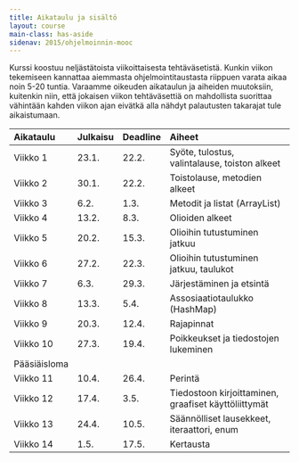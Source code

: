 ```yaml
---
title: Aikataulu ja sisältö
layout: course
main-class: has-aside
sidenav: 2015/ohjelmoinnin-mooc
---
```


Kurssi koostuu neljästätoista viikoittaisesta tehtäväsetistä. 
Kunkin viikon tekemiseen kannattaa aiemmasta ohjelmointitaustasta riippuen varata aikaa noin 5-20 tuntia. 
Varaamme oikeuden aikataulun ja aiheiden muutoksiin, kuitenkin niin, että jokaisen viikon tehtäväsettiä on mahdollista suorittaa vähintään kahden viikon ajan eivätkä alla nähdyt palautusten takarajat tule aikaistumaan.

Aikataulu  | Julkaisu  | Deadline | Aiheet
:--------- |:--------- |:-------- |:-------
Viikko 1   | 23.1.      | 22.2.     |  Syöte, tulostus, valintalause, toiston alkeet
Viikko 2   | 30.1.      | 22.2.     |  Toistolause, metodien alkeet
Viikko 3   | 6.2.       | 1.3.      |  Metodit ja listat (ArrayList)
Viikko 4   | 13.2.      | 8.3.      |  Olioiden alkeet
Viikko 5   | 20.2.      | 15.3.     |  Olioihin tutustuminen jatkuu
Viikko 6   | 27.2.      | 22.3.     |  Olioihin tutustuminen jatkuu, taulukot
Viikko 7   | 6.3.       | 29.3.     |  Järjestäminen ja etsintä
Viikko 8   | 13.3.      | 5.4.      |  Assosiaatio&shy;taulukko (HashMap)
Viikko 9   | 20.3.      | 12.4.     |  Rajapinnat
Viikko 10  | 27.3.      | 19.4.     |  Poikkeukset ja tiedostojen lukeminen
Pääsiäisloma |||
Viikko 11  | 10.4.      | 26.4.     |  Perintä
Viikko 12  | 17.4.      | 3.5.      |  Tiedostoon kirjoittaminen, graafiset käyttöliittymät
Viikko 13  | 24.4.      | 10.5.     |  Säännölliset lausekkeet, iteraattori, enum
Viikko 14  | 1.5.       | 17.5.     |  Kertausta
